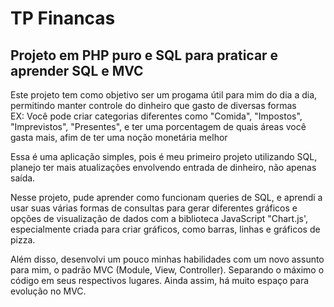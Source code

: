 # TP Financas
## Projeto em PHP puro e SQL para praticar e aprender SQL e MVC  
Este projeto tem como objetivo ser um progama útil para mim do dia a dia, permitindo manter controle do dinheiro que gasto de diversas formas  
EX: Você pode criar categorias diferentes como "Comida", "Impostos", "Imprevistos", "Presentes", e ter uma porcentagem de quais áreas você gasta mais, afim de ter uma noção monetária melhor  

Essa é uma aplicação simples, pois é meu primeiro projeto utilizando SQL, planejo ter mais atualizações envolvendo entrada de dinheiro, não apenas saída.

Nesse projeto, pude aprender como funcionam queries de SQL, e aprendi a usar suas várias formas de consultas para gerar diferentes gráficos e opções de visualização de dados com a biblioteca JavaScript "Chart.js', especialmente criada para criar gráficos, como barras, linhas e gráficos de pizza.

Além disso, desenvolvi um pouco minhas habilidades com um novo assunto para mim, o padrão MVC (Module, View, Controller). Separando o máximo o código em seus respectivos lugares. Ainda assim, há muito espaço para evolução no MVC.